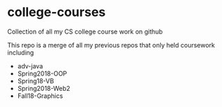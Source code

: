 # college-courses
Collection of all my CS college course work on github

This repo is a merge of all my previous repos that only held coursework including
 - adv-java
 - Spring2018-OOP
 - Spring18-VB
 - Spring2018-Web2
 - Fall18-Graphics
